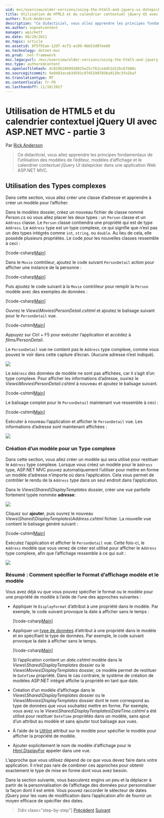 ```yaml
---
uid: mvc/overview/older-versions/using-the-html5-and-jquery-ui-datepicker-popup-calendar-with-aspnet-mvc/using-the-html5-and-jquery-ui-datepicker-popup-calendar-with-aspnet-mvc-part-3
title: Utilisation de HTML5 et du calendrier contextuel jQuery UI avec ASP.NET MVC - partie 3 | Documents Microsoft
author: Rick-Anderson
description: "Ce didacticiel, vous allez apprendre les principes fondamentaux de l’utilisation des modèles de l’éditeur, modèles d’affichage et le calendrier contextuel jQuery UI datepicker dans un MV ASP.NET..."
ms.author: aspnetcontent
manager: wpickett
ms.date: 08/29/2011
ms.topic: article
ms.assetid: 8f5f91ae-12d7-4cf3-ac09-4bb53d07ee60
ms.technology: dotnet-mvc
ms.prod: .net-framework
msc.legacyurl: /mvc/overview/older-versions/using-the-html5-and-jquery-ui-datepicker-popup-calendar-with-aspnet-mvc/using-the-html5-and-jquery-ui-datepicker-popup-calendar-with-aspnet-mvc-part-3
msc.type: authoredcontent
ms.openlocfilehash: dc81961094928025e25cf62ce4d51d12bc67b80c
ms.sourcegitcommit: 9a9483aceb34591c97451997036a9120c3fe2baf
ms.translationtype: MT
ms.contentlocale: fr-FR
ms.lasthandoff: 11/10/2017
---
```

<a name="using-the-html5-and-jquery-ui-datepicker-popup-calendar-with-aspnet-mvc---part-3"></a>Utilisation de HTML5 et du calendrier contextuel jQuery UI avec ASP.NET MVC - partie 3
====================
Par [Rick Anderson](https://github.com/Rick-Anderson)

> Ce didacticiel, vous allez apprendre les principes fondamentaux de l’utilisation des modèles de l’éditeur, modèles d’affichage et le calendrier contextuel jQuery UI datepicker dans une application Web ASP.NET MVC.


## <a name="working-with-complex-types"></a>Utilisation des Types complexes

Dans cette section, vous allez créer une classe d’adresse et apprendre à créer un modèle pour l’afficher.

Dans le *modèles* dossier, créez un nouveau fichier de classe nommé *Person.cs* où vous allez placer les deux types : un `Person` classe et un `Address` classe. Le `Person` classe contiendra une propriété qui est de type `Address`. Le `Address` type est un type complexe, ce qui signifie que n’est pas un des types intégrés comme `int`, `string`, ou `double`. Au lieu de cela, elle possède plusieurs propriétés. Le code pour les nouvelles classes ressemble à ceci :

[!code-csharp[Main](using-the-html5-and-jquery-ui-datepicker-popup-calendar-with-aspnet-mvc-part-3/samples/sample1.cs)]

Dans le `Movie` contrôleur, ajoutez le code suivant `PersonDetail` action pour afficher une instance de la personne :

[!code-csharp[Main](using-the-html5-and-jquery-ui-datepicker-popup-calendar-with-aspnet-mvc-part-3/samples/sample2.cs)]

Puis ajoutez le code suivant à la `Movie` contrôleur pour remplir la `Person` modèle avec des exemples de données :

[!code-csharp[Main](using-the-html5-and-jquery-ui-datepicker-popup-calendar-with-aspnet-mvc-part-3/samples/sample3.cs)]

Ouvrez le *Views\Movies\PersonDetail.cshtml* et ajoutez le balisage suivant pour le `PersonDetail` vue.

[!code-cshtml[Main](using-the-html5-and-jquery-ui-datepicker-popup-calendar-with-aspnet-mvc-part-3/samples/sample4.cshtml)]

Appuyez sur Ctrl + F5 pour exécuter l’application et accédez à *films/PersonDetail*.

Le `PersonDetail` vue ne contient pas le `Address` type complexe, comme vous pouvez le voir dans cette capture d’écran. (Aucune adresse n’est indiqué).

![](using-the-html5-and-jquery-ui-datepicker-popup-calendar-with-aspnet-mvc-part-3/_static/image1.png)

Le `Address` des données de modèle ne sont pas affichées, car il s’agit d’un type complexe. Pour afficher les informations d’adresse, ouvrez le *Views\Movies\PersonDetail.cshtml* à nouveau et ajoutez le balisage suivant.

[!code-cshtml[Main](using-the-html5-and-jquery-ui-datepicker-popup-calendar-with-aspnet-mvc-part-3/samples/sample5.cshtml)]

Le balisage complet pour le `PersonDetail` maintenant vue ressemble à ceci :

[!code-cshtml[Main](using-the-html5-and-jquery-ui-datepicker-popup-calendar-with-aspnet-mvc-part-3/samples/sample6.cshtml)]

Exécuter à nouveau l’application et afficher le `PersonDetail` vue. Les informations d’adresse sont maintenant affichées :

![](using-the-html5-and-jquery-ui-datepicker-popup-calendar-with-aspnet-mvc-part-3/_static/image2.png)

### <a name="creating-a-template-for-a-complex-type"></a>Création d’un modèle pour un Type complexe

Dans cette section, vous allez créer un modèle qui sera utilisé pour restituer le `Address` type complexe. Lorsque vous créez un modèle pour le `Address` type, ASP.NET MVC pouvez automatiquement l’utiliser pour mettre en forme un modèle d’adresse n’importe où dans l’application. Cela vous permet de contrôler le rendu de la `Address` type dans un seul endroit dans l’application.

Dans le *Views\Shared\DisplayTemplates* dossier, créer une vue partielle fortement typée nommée **adresse**:

![](using-the-html5-and-jquery-ui-datepicker-popup-calendar-with-aspnet-mvc-part-3/_static/image3.png)

Cliquez sur **ajouter**, puis ouvrez le nouveau *Views\Shared\DisplayTemplates\Address.cshtml* fichier. La nouvelle vue contient le balisage généré suivant :

[!code-cshtml[Main](using-the-html5-and-jquery-ui-datepicker-popup-calendar-with-aspnet-mvc-part-3/samples/sample7.cshtml)]

Exécutez l’application et afficher le `PersonDetail` vue. Cette fois-ci, le `Address` modèle que vous venez de créer est utilisé pour afficher le `Address` type complexe, afin que l’affichage ressemble à ce qui suit :

![](using-the-html5-and-jquery-ui-datepicker-popup-calendar-with-aspnet-mvc-part-3/_static/image4.png)

### <a name="summary-ways-to-specify-the-model-display-format-and-template"></a>Résumé : Comment spécifier le Format d’affichage modèle et le modèle

Vous avez déjà vu que vous pouvez spécifier le format ou le modèle pour une propriété de modèle à l’aide de l’une des approches suivantes :

- Appliquer le `DisplayFormat` d’attribut à une propriété dans le modèle. Par exemple, le code suivant provoque la date à afficher sans le temps :

    [!code-csharp[Main](using-the-html5-and-jquery-ui-datepicker-popup-calendar-with-aspnet-mvc-part-3/samples/sample8.cs)]
- Appliquer un [type de données](https://msdn.microsoft.com/en-us/library/system.componentmodel.dataannotations.datatype.aspx) d’attribut à une propriété dans le modèle et en spécifiant le type de données. Par exemple, le code suivant provoque la date à afficher sans le temps.

    [!code-csharp[Main](using-the-html5-and-jquery-ui-datepicker-popup-calendar-with-aspnet-mvc-part-3/samples/sample9.cs)]

    Si l’application contient un *date.cshtml* modèle dans le *Views\Shared\DisplayTemplates* dossier ou le *Views\Movies\DisplayTemplates* dossier, ce modèle permet de restituer le `DateTime` propriété. Dans le cas contraire, le système de création de modèles ASP.NET intégré affiche la propriété en tant que date.
- Création d’un modèle d’affichage dans le *Views\Shared\DisplayTemplates* dossier ou le *Views\Movies\DisplayTemplates* dossier dont le nom correspond au type de données que vous souhaitez mettre en forme. Par exemple, vous avez vu le *Views\Shared\DisplayTemplates\DateTime.cshtml* a été utilisé pour restituer `DateTime` propriétés dans un modèle, sans ajout d’un attribut au modèle et sans ajouter tout balisage aux vues.
- À l’aide de la [UIHint](https://msdn.microsoft.com/en-us/library/system.componentmodel.dataannotations.uihintattribute.uihint.aspx) attribut sur le modèle pour spécifier le modèle pour afficher la propriété de modèle.
- Ajouter explicitement le nom de modèle d’affichage pour le [Html.DisplayFor](https://msdn.microsoft.com/en-us/library/ee407420.aspx) appeler dans une vue.

L’approche que vous utilisez dépend de ce que vous devez faire dans votre application. Il n’est pas rare de combiner ces approches pour obtenir exactement le type de mise en forme dont vous avez besoin.

Dans la section suivante, vous basculerez engins un peu et la déplacer à partir de la personnalisation de l’affichage des données pour personnaliser la façon dont il est entré. Vous pouvez raccorder le sélecteur de dates jQuery pour les vues de modification dans l’application afin de fournir un moyen efficace de spécifier des dates.

>[!div class="step-by-step"]
[Précédent](using-the-html5-and-jquery-ui-datepicker-popup-calendar-with-aspnet-mvc-part-2.md)
[Suivant](using-the-html5-and-jquery-ui-datepicker-popup-calendar-with-aspnet-mvc-part-4.md)
